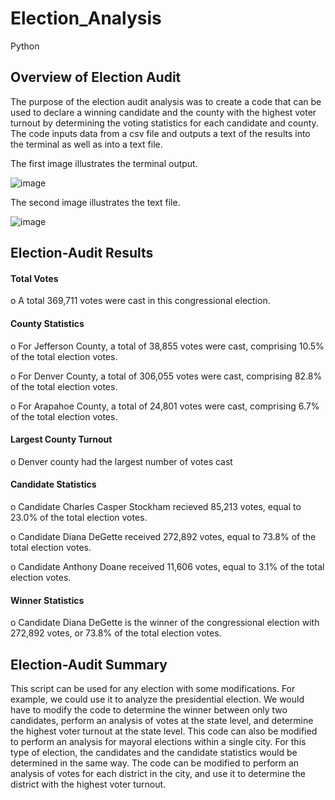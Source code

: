 # Election_Analysis
Python

## Overview of Election Audit

The purpose of the election audit analysis was to create a code that can be used to declare a winning candidate and the county with the highest voter turnout by determining the voting statistics for each candidate and county. The code inputs data from a csv file and outputs a text of the results into the terminal as well as into a text file.  

The first image illustrates the terminal output. 

![image](https://user-images.githubusercontent.com/84869167/125213236-2da97d00-e277-11eb-9231-df937dff3162.png)

The second image illustrates the text file. 

![image](https://user-images.githubusercontent.com/84869167/125213276-5a5d9480-e277-11eb-849b-5e68ea799f78.png)

## Election-Audit Results

#### Total Votes 

o	A total 369,711 votes were cast in this congressional election. 

#### County Statistics

o	For Jefferson County, a total of 38,855 votes were cast, comprising 10.5% of the total election votes. 

o	For Denver County, a total of 306,055 votes were cast, comprising 82.8% of the total election votes. 

o	For Arapahoe County, a total of 24,801 votes were cast, comprising 6.7% of the total election votes. 

#### Largest County Turnout

o	Denver county had the largest number of votes cast

#### Candidate Statistics 

o	Candidate Charles Casper Stockham recieved 85,213 votes, equal to 23.0% of the total election votes. 

o	Candidate Diana DeGette received 272,892 votes, equal to 73.8% of the total election votes. 

o	Candidate Anthony Doane received 11,606 votes, equal to 3.1% of the total election votes. 

#### Winner Statistics

o	Candidate Diana DeGette is the winner of the congressional election with 272,892 votes, or 73.8% of the total election votes. 

## Election-Audit Summary

This script can be used for any election with some modifications. For example, we could use it to analyze the presidential election. We would have to modify the code to determine the winner between only two candidates, perform an analysis of votes at the state level, and determine the highest voter turnout at the state level. This code can also be modified to perform an analysis for mayoral elections within a single city. For this type of election, the candidates and the candidate statistics would be determined in the same way. The code can be modified to perform an analysis of votes for each district in the city, and use it to determine the district with the highest voter turnout. 

